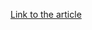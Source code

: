 [Link to the article](https://zdnet.com/article/new-roboto-botnet-emerges-targeting-linux-servers-running-webmin)
